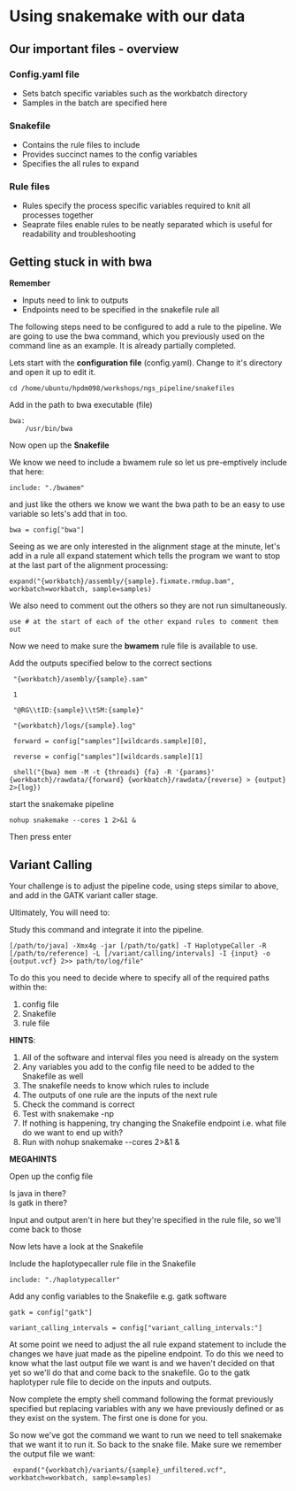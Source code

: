 # Using snakemake with our data

## Our important files - overview

### Config.yaml file
  * Sets batch specific variables such as the workbatch directory
  * Samples in the batch are specified here

### Snakefile
  * Contains the rule files to include
  * Provides succinct names to the config variables
  * Specifies the all rules to expand

### Rule files
  * Rules specify the process specific variables required to knit all processes together
  * Seaprate files enable rules to be neatly separated which is useful for readability and troubleshooting

## Getting stuck in with bwa
**Remember**
  * Inputs need to link to outputs
  * Endpoints need to be specified in the snakefile rule all

The following steps need to be configured to add a rule to the pipeline. We are going to use the bwa command, which you previously used on the command line as an example. It is already partially completed.

Lets start with the **configuration file** (config.yaml). Change to it's directory and open it up to edit it.

    cd /home/ubuntu/hpdm098/workshops/ngs_pipeline/snakefiles

Add in the path to bwa executable (file)

    bwa:
        /usr/bin/bwa

Now open up the **Snakefile**

We know we need to include a bwamem rule so let us pre-emptively include that here:  

    include: "./bwamem"

and just like the others we know we want the bwa path to be an easy to use variable so lets's add that in too.

    bwa = config["bwa"]

Seeing as we are only interested in the alignment stage at the minute, let's add in a rule all
expand statement which tells the program we want to stop at the last part of the alignment processing:

    expand("{workbatch}/assembly/{sample}.fixmate.rmdup.bam", workbatch=workbatch, sample=samples)

We also need to comment out the others so they are not run simultaneously. 

    use # at the start of each of the other expand rules to comment them out

Now we need to make sure the **bwamem** rule file is available to use.

Add the outputs specified below to the correct sections  

     "{workbatch}/asembly/{sample}.sam"  

     1  

     "@RG\\tID:{sample}\\tSM:{sample}"  

     "{workbatch}/logs/{sample}.log"  

     forward = config["samples"][wildcards.sample][0],  

     reverse = config["samples"][wildcards.sample][1]  

     shell("{bwa} mem -M -t {threads} {fa} -R '{params}' {workbatch}/rawdata/{forward} {workbatch}/rawdata/{reverse} > {output} 2>{log})  

start the snakemake pipeline  

    nohup snakemake --cores 1 2>&1 &

Then press enter

## Variant Calling

Your challenge is to adjust the pipeline code, using steps similar to above, and add in the GATK variant caller stage.  

Ultimately, You will need to:

Study this command and integrate it into the pipeline.  

    [/path/to/java] -Xmx4g -jar [/path/to/gatk] -T HaplotypeCaller -R [/path/to/reference] -L [/variant/calling/intervals] -I {input} -o {output.vcf} 2>> path/to/log/file"

To do this you need to decide where to specify all of the required paths within the:
1. config file
2. Snakefile
3. rule file

**HINTS**:
1. All of the software and interval files you need is already on the system
3. Any variables you add to the config file need to be added to the Snakefile as well
4. The snakefile needs to know which rules to include
5. The outputs of one rule are the inputs of the next rule
6. Check the command is correct
7. Test with snakemake -np
8. If nothing is happening, try changing the Snakefile endpoint i.e. what file do we want to end up with?
8. Run with nohup snakemake --cores 2>&1 &

**MEGAHINTS**  

Open up the config file  

Is java in there?  
Is gatk in there? 

Input and output aren't in here but they're specified in the rule file, so we'll come back to those

Now lets have a look at the Snakefile

Include the haplotypecaller rule file in the Snakefile
    
    include: "./haplotypecaller"

Add any config variables to the Snakefile e.g. gatk software

    gatk = config["gatk"]
    
    variant_calling_intervals = config["variant_calling_intervals:"]    

At some point we need to adjust the all rule expand statement to include the changes we have juat made as the pipeline endpoint. 
To do this we need to know what the last output file we want is and we haven't decided on that yet so we'll do that and come back to the snakefile.
Go to the gatk haplotyper rule file to decide on the inputs and outputs.

Now complete the empty shell command following the format previously specified but replacing variables with any we have previously defined or as they exist on the system. 
The first one is done for you. 

So now we've got the command we want to run we need to tell snakemake that we want it to run it. So back to the snake file. Make sure we remember the output file we want:  

     expand("{workbatch}/variants/{sample}_unfiltered.vcf", workbatch=workbatch, sample=samples)

